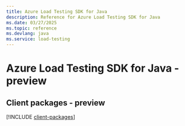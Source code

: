 ```yaml
---
title: Azure Load Testing SDK for Java
description: Reference for Azure Load Testing SDK for Java
ms.date: 03/27/2025
ms.topic: reference
ms.devlang: java
ms.service: load-testing
---
```

# Azure Load Testing SDK for Java - preview

## Client packages - preview
[!INCLUDE [client-packages](load-testing-client-index.md)]